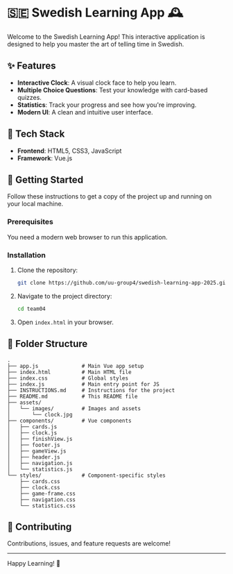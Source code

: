 
# 🇸🇪 Swedish Learning App 🕰️

Welcome to the Swedish Learning App! This interactive application is designed to help you master the art of telling time in Swedish.

## ✨ Features

*   **Interactive Clock**: A visual clock face to help you learn.
*   **Multiple Choice Questions**: Test your knowledge with card-based quizzes.
*   **Statistics**: Track your progress and see how you're improving.
*   **Modern UI**: A clean and intuitive user interface.

## 🚀 Tech Stack

*   **Frontend**: HTML5, CSS3, JavaScript
*   **Framework**: Vue.js

## 🏁 Getting Started

Follow these instructions to get a copy of the project up and running on your local machine.

### Prerequisites

You need a modern web browser to run this application.

### Installation

1.  Clone the repository:
    ```bash
    git clone https://github.com/uu-group4/swedish-learning-app-2025.git
    ```
2.  Navigate to the project directory:
    ```bash
    cd team04
    ```
3.  Open `index.html` in your browser.

## 📂 Folder Structure

```
.
├── app.js              # Main Vue app setup
├── index.html          # Main HTML file
├── index.css           # Global styles
├── index.js            # Main entry point for JS
├── INSTRUCTIONS.md     # Instructions for the project
├── README.md           # This README file
├── assets/
│   └── images/         # Images and assets
│       └── clock.jpg
├── components/         # Vue components
│   ├── cards.js
│   ├── clock.js
│   ├── finishView.js
│   ├── footer.js
│   ├── gameView.js
│   ├── header.js
│   ├── navigation.js
│   └── statistics.js
└── styles/             # Component-specific styles
    ├── cards.css
    ├── clock.css
    ├── game-frame.css
    ├── navigation.css
    └── statistics.css
```

## 🤝 Contributing

Contributions, issues, and feature requests are welcome!

---

Happy Learning! 🎉
